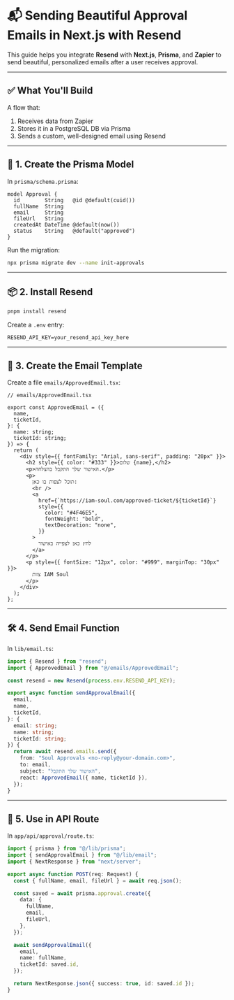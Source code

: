 # 📬 Sending Beautiful Approval Emails in Next.js with Resend

This guide helps you integrate **Resend** with **Next.js**, **Prisma**, and **Zapier** to send beautiful, personalized emails after a user receives approval.

---

## ✅ What You'll Build

A flow that:

1. Receives data from Zapier
2. Stores it in a PostgreSQL DB via Prisma
3. Sends a custom, well-designed email using Resend

---

## 🧱 1. Create the Prisma Model

In `prisma/schema.prisma`:

```prisma
model Approval {
  id        String   @id @default(cuid())
  fullName  String
  email     String
  fileUrl   String
  createdAt DateTime @default(now())
  status    String   @default("approved")
}
```

Run the migration:

```bash
npx prisma migrate dev --name init-approvals
```

---

## 📦 2. Install Resend

```bash
pnpm install resend
```

Create a `.env` entry:

```env
RESEND_API_KEY=your_resend_api_key_here
```

---

## 📨 3. Create the Email Template

Create a file `emails/ApprovedEmail.tsx`:

```tsx
// emails/ApprovedEmail.tsx

export const ApprovedEmail = ({
  name,
  ticketId,
}: {
  name: string;
  ticketId: string;
}) => {
  return (
    <div style={{ fontFamily: "Arial, sans-serif", padding: "20px" }}>
      <h2 style={{ color: "#333" }}>שלום {name},</h2>
      <p>האישור שלך התקבל בהצלחה.</p>
      <p>
        תוכל לצפות בו כאן:
        <br />
        <a
          href={`https://iam-soul.com/approved-ticket/${ticketId}`}
          style={{
            color: "#4F46E5",
            fontWeight: "bold",
            textDecoration: "none",
          }}
        >
          לחץ כאן לצפייה באישור
        </a>
      </p>
      <p style={{ fontSize: "12px", color: "#999", marginTop: "30px" }}>
        צוות IAM Soul
      </p>
    </div>
  );
};
```

---

## 🛠️ 4. Send Email Function

In `lib/email.ts`:

```ts
import { Resend } from "resend";
import { ApprovedEmail } from "@/emails/ApprovedEmail";

const resend = new Resend(process.env.RESEND_API_KEY);

export async function sendApprovalEmail({
  email,
  name,
  ticketId,
}: {
  email: string;
  name: string;
  ticketId: string;
}) {
  return await resend.emails.send({
    from: "Soul Approvals <no-reply@your-domain.com>",
    to: email,
    subject: "האישור שלך התקבל",
    react: ApprovedEmail({ name, ticketId }),
  });
}
```

---

## 📡 5. Use in API Route

In `app/api/approval/route.ts`:

```ts
import { prisma } from "@/lib/prisma";
import { sendApprovalEmail } from "@/lib/email";
import { NextResponse } from "next/server";

export async function POST(req: Request) {
  const { fullName, email, fileUrl } = await req.json();

  const saved = await prisma.approval.create({
    data: {
      fullName,
      email,
      fileUrl,
    },
  });

  await sendApprovalEmail({
    email,
    name: fullName,
    ticketId: saved.id,
  });

  return NextResponse.json({ success: true, id: saved.id });
}
```
